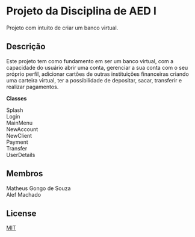 # Projeto da Disciplina de AED I

Projeto com intuito de criar um banco virtual.

## Descrição

Este projeto tem como fundamento em ser um banco virtual, com a capacidade do usuário abrir uma conta, gerenciar a sua conta com o seu próprio perfil, adicionar cartões de outras instituições financeiras criando uma carteira virtual, ter a possibilidade de depositar, sacar, transferir e realizar pagamentos.


**Classes**

Splash
\
Login
\
MainMenu
\
NewAccount
\
NewClient
\
Payment
\
Transfer
\
UserDetails



## Membros
Matheus Gongo de Souza
\
Alef Machado

## License
[MIT](https://choosealicense.com/licenses/mit/)
